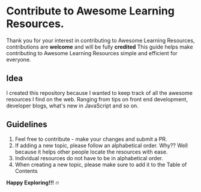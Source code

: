 
# Contribute to Awesome Learning Resources.

Thank you for your interest in contributing to Awesome Learning Resources, contributions are **welcome** and will be fully **credited**
This guide helps make contributing to Awesome Learning Resources simple and efficient for everyone.

## Idea

I created this repository because I wanted to keep track of all the awesome resources I find on the web. Ranging from tips on front end development, developer blogs, what's new in JavaScript and so on.

## Guidelines

1. Feel free to contribute - make your changes and submit a PR.
2. If adding a new topic, please follow an alphabetical order. Why?? Well because it helps other people locate the resources with ease.
3. Individual resources do not have to be in alphabetical order.
4. When creating a new topic, please make sure to add it to the Table of Contents

**Happy Exploring!!!** :fire:
